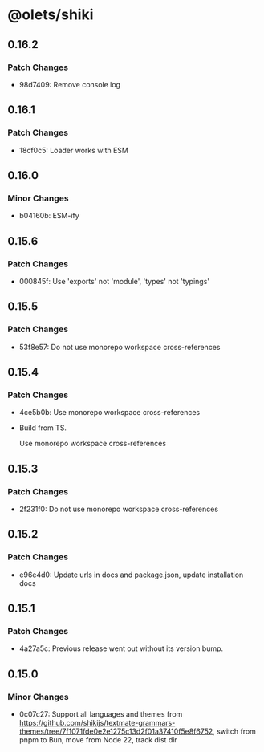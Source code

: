 # @olets/shiki

## 0.16.2

### Patch Changes

- 98d7409: Remove console log

## 0.16.1

### Patch Changes

- 18cf0c5: Loader works with ESM

## 0.16.0

### Minor Changes

- b04160b: ESM-ify

## 0.15.6

### Patch Changes

- 000845f: Use 'exports' not 'module', 'types' not 'typings'

## 0.15.5

### Patch Changes

- 53f8e57: Do not use monorepo workspace cross-references

## 0.15.4

### Patch Changes

- 4ce5b0b: Use monorepo workspace cross-references
- Build from TS.

  Use monorepo workspace cross-references

## 0.15.3

### Patch Changes

- 2f231f0: Do not use monorepo workspace cross-references

## 0.15.2

### Patch Changes

- e96e4d0: Update urls in docs and package.json, update installation docs

## 0.15.1

### Patch Changes

- 4a27a5c: Previous release went out without its version bump.

## 0.15.0

### Minor Changes

- 0c07c27: Support all languages and themes from https://github.com/shikijs/textmate-grammars-themes/tree/7f1071fde0e2e1275c13d2f01a37410f5e8f6752, switch from pnpm to Bun, move from Node 22, track dist dir
